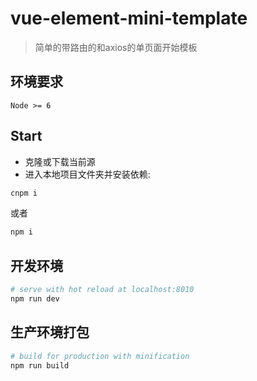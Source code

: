 # vue-element-mini-template

> 简单的带路由的和axios的单页面开始模板


## 环境要求

`Node >= 6`

## Start

 - 克隆或下载当前源
 - 进入本地项目文件夹并安装依赖:


```bash
cnpm i 

```
或者 

```bash
npm i 
```

## 开发环境

``` bash
# serve with hot reload at localhost:8010
npm run dev
```

## 生产环境打包

``` bash
# build for production with minification
npm run build
```
